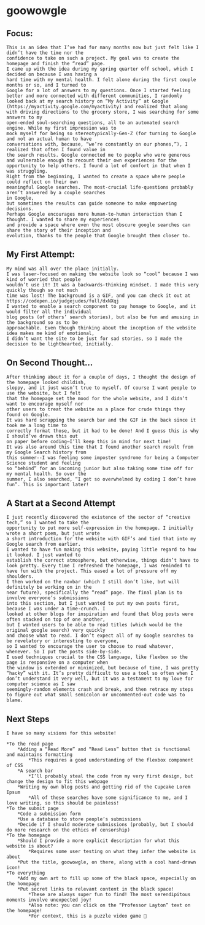 # goowowgle

## Focus:
	This is an idea that I’ve had for many months now but just felt like I didn’t have the time nor the 
	confidence to take on such a project. My goal was to create the homepage and finish the “read” page. 
	I came up with the idea during my spring quarter off school, which I decided on because I was having a 
	hard time with my mental health. I felt alone during the first couple months or so, and I turned to 
	Google for a lot of answers to my questions. Once I started feeling better and more connected with different communities, I randomly looked back at my search history on “My Activity” at Google (https://myactivity.google.com/myactivity) and realized that along with driving directions to the grocery store, I was searching for some answers to my 
	open-ended soul-searching questions, all to an automated search engine. While my first impression was to
	mock myself for being so stereotypically-Gen-Z (for turning to Google and not an actual human to have
	conversations with, because, “we’re constantly on our phones,”), I realized that often I found value in
	the search results. Google connected me to people who were generous and vulnerable enough to recount their own experiences for the opportunity to help others. I found a lot of comfort in that when I was struggling.
	Right from the beginning, I wanted to create a space where people could reflect on their own
	meaningful Google searches. The most-crucial life-questions probably aren’t answered by a couple searches
	in Google, 
	but sometimes the results can guide someone to make empowering decisions. 
	Perhaps Google encourages more human-to-human interaction than I thought. I wanted to share my experiences
	and provide a space where even the most obscure google searches can share the story of their inception and 
	evolution, thanks to the people that Google brought them closer to.

## My First Attempt:
	My mind was all over the place initially. 
	I was laser-focused on making the website look so “cool” because I was kind of worried that people
	wouldn’t use it! It was a backwards-thinking mindset. I made this very quickly though so not much 
	time was lost! The background is a GIF, and you can check it out at https://codepen.io/judgejudes/full/dxNXqj
 	I wanted to enable a search component to pay homage to Google, and it would filter all the individual
	blog posts (of others’ search stories), but also be fun and amusing in the background so as to be
	approachable. Even though thinking about the inception of the website idea makes me kind of emotional,
	I didn’t want the site to be just for sad stories, so I made the decision to be lighthearted, initially.

## On Second Thought…
	After thinking about it for a couple of days, I thought the design of the homepage looked childish, 
	sloppy, and it just wasn’t true to myself. Of course I want people to use the website, but I felt 
	that the homepage set the mood for the whole website, and I didn’t want to encourage myself nor 
	other users to treat the website as a place for crude things they found on Google.
	It was hard scrapping the search bar and the GIF in the back since it took me a long time to 
	correctly format those, but it had to be done! And I guess this is why I should’ve drawn this out 
	on paper before coding—I’ll keep this in mind for next time!
	It was also around this time that I found another search result from my Google Search history from 
	this summer--I was feeling some imposter syndrome for being a Computer Science student and feeling 
	so “behind” for an incoming junior but also taking some time off for my mental health. So over the 
	summer, I also searched, “I get so overwhelmed by coding I don’t have fun”. This is important later!
	
## A Start at a Second Attempt
	I just recently discovered the existence of the sector of “creative tech,” so I wanted to take the
	opportunity to put more self-expression in the homepage. I initially wrote a short poem, but just wrote
	a short introduction for the website with GIF’s and tied that into my Google search from earlier.
	I wanted to have fun making this website, paying little regard to how it looked. I just wanted to 
	establish the correct atmosphere, but otherwise, things didn’t have to look pretty. Every time I refreshed the homepage, I was reminded to have fun with the project. This eased a lot of pressure off my shoulders.
	I then worked on the navbar (which I still don’t like, but will definitely be working on in the 
	near future), specifically the “read” page. The final plan is to involve everyone’s submissions 
	into this section, but I just wanted to put my own posts first, because I was under a time-crunch. I 
	looked at other blogs for inspiration and found that blog posts were often stacked on top of one another, 
	but I wanted users to be able to read titles (which would be the original google search) very quickly 
	and choose what to read. I don’t expect all of my Google searches to be revelatory or interesting to everyone,
	so I wanted to encourage the user to choose to read whatever, whenever. So I put the posts side-by-side.
	I used techniques crucial to the CSS language, like flexbox so the page is responsive on a computer when 
	the window is extended or minimized, but because of time, I was pretty “hacky” with it. It’s pretty difficult to use a tool so often when I don’t understand it very well, but it was a testament to my love for computer science as I saw
	seemingly-random elements crash and break, and then retrace my steps to figure out what small semicolon or uncommented-out code was to blame.

## Next Steps
	I have so many visions for this website!

	*To the read page
		*Adding a “Read More” and “Read Less” button that is functional and maintains formatting
			*This requires a good understanding of the flexbox component of CSS
		*A search bar
			*I’ll probably steal the code from my very first design, but change the design to fit this webpage
		*Writing my own blog posts and getting rid of the Cupcake Lorem Ipsum
			*All of these searches have some significance to me, and I love writing, so this should be painless!
	*To the submit page
		*Code a submission form
		*Use a database to store people’s submissions
		*Decide if I should moderate submissions (probably, but I should do more research on the ethics of censorship)
	*To the homepage
		*Should I provide a more explicit description for what this website is about?
			*Requires some user testing on what they infer the website is about
		*Put the title, goowowgle, on there, along with a cool hand-drawn icon!
	*To everything
		*Add my own art to fill up some of the black space, especially on the homepage
		*Put secret links to relevant content in the black space!
			*These are always super fun to find! The most serendipitous moments involve unexpected joy!
			*Also note: you can click on the “Professor Layton” text on the homepage!
			*For context, this is a puzzle video game 



	

  
